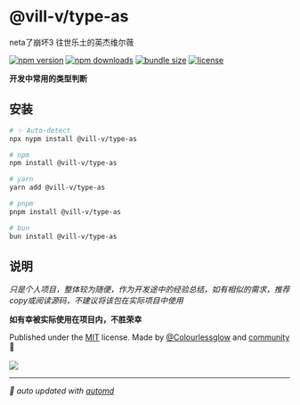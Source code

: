 # @vill-v/type-as
neta了崩坏3 往世乐土的英杰维尔薇

<!-- automd:badges color="orange" license licenseBranch  bundlephobia packagephobia -->

[![npm version](https://img.shields.io/npm/v/@vill-v/type-as?color=orange)](https://npmjs.com/package/@vill-v/type-as)
[![npm downloads](https://img.shields.io/npm/dm/@vill-v/type-as?color=orange)](https://npmjs.com/package/@vill-v/type-as)
[![bundle size](https://img.shields.io/bundlephobia/minzip/@vill-v/type-as?color=orange)](https://bundlephobia.com/package/@vill-v/type-as)
[![license](https://img.shields.io/github/license/vill-v-kit/vill-v?color=orange)](https://github.com/vill-v-kit/vill-v/blob/true/LICENSE)

<!-- /automd -->

**开发中常用的类型判断**

## 安装
<!-- automd:pm-install -->

```sh
# ✨ Auto-detect
npx nypm install @vill-v/type-as

# npm
npm install @vill-v/type-as

# yarn
yarn add @vill-v/type-as

# pnpm
pnpm install @vill-v/type-as

# bun
bun install @vill-v/type-as
```

<!-- /automd -->

## 说明

_只是个人项目，整体较为随便，作为开发途中的经验总结，如有相似的需求，推荐copy或阅读源码，不建议将该包在实际项目中使用_

**如有幸被实际使用在项目内，不胜荣幸**

<!-- automd:contributors author="Colourlessglow" license="MIT" -->

Published under the [MIT](https://github.com/vill-v-kit/vill-v/blob/main/LICENSE) license.
Made by [@Colourlessglow](https://github.com/Colourlessglow) and [community](https://github.com/vill-v-kit/vill-v/graphs/contributors) 💛
<br><br>
<a href="https://github.com/vill-v-kit/vill-v/graphs/contributors">
<img src="https://contrib.rocks/image?repo=vill-v-kit/vill-v" />
</a>

<!-- /automd -->

<!-- automd:with-automd -->

---

_🤖 auto updated with [automd](https://automd.unjs.io)_

<!-- /automd -->
